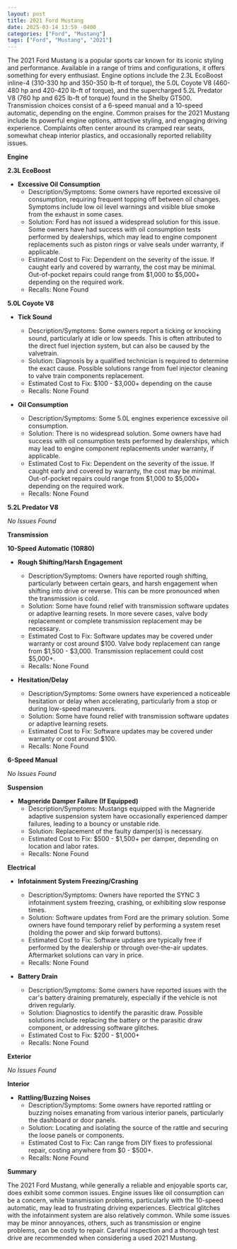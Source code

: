 ```yaml
---
layout: post
title: 2021 Ford Mustang
date: 2025-03-14 13:59 -0400
categories: ["Ford", "Mustang"]
tags: ["Ford", "Mustang", "2021"]
---
```

The 2021 Ford Mustang is a popular sports car known for its iconic styling and performance. Available in a range of trims and configurations, it offers something for every enthusiast. Engine options include the 2.3L EcoBoost inline-4 (310-330 hp and 350-350 lb-ft of torque), the 5.0L Coyote V8 (460-480 hp and 420-420 lb-ft of torque), and the supercharged 5.2L Predator V8 (760 hp and 625 lb-ft of torque) found in the Shelby GT500. Transmission choices consist of a 6-speed manual and a 10-speed automatic, depending on the engine. Common praises for the 2021 Mustang include its powerful engine options, attractive styling, and engaging driving experience. Complaints often center around its cramped rear seats, somewhat cheap interior plastics, and occasionally reported reliability issues.

**Engine**

**2.3L EcoBoost**

*   **Excessive Oil Consumption**
    *   Description/Symptoms: Some owners have reported excessive oil consumption, requiring frequent topping off between oil changes. Symptoms include low oil level warnings and visible blue smoke from the exhaust in some cases.
    *   Solution: Ford has not issued a widespread solution for this issue. Some owners have had success with oil consumption tests performed by dealerships, which may lead to engine component replacements such as piston rings or valve seals under warranty, if applicable.
    *   Estimated Cost to Fix: Dependent on the severity of the issue. If caught early and covered by warranty, the cost may be minimal. Out-of-pocket repairs could range from $1,000 to $5,000+ depending on the required work.
    *   Recalls: None Found

**5.0L Coyote V8**

*   **Tick Sound**
    *   Description/Symptoms: Some owners report a ticking or knocking sound, particularly at idle or low speeds. This is often attributed to the direct fuel injection system, but can also be caused by the valvetrain.
    *   Solution: Diagnosis by a qualified technician is required to determine the exact cause. Possible solutions range from fuel injector cleaning to valve train components replacement.
    *   Estimated Cost to Fix: $100 - $3,000+ depending on the cause
    *   Recalls: None Found

*   **Oil Consumption**
    *   Description/Symptoms: Some 5.0L engines experience excessive oil consumption.
    *   Solution: There is no widespread solution. Some owners have had success with oil consumption tests performed by dealerships, which may lead to engine component replacements under warranty, if applicable.
    *   Estimated Cost to Fix: Dependent on the severity of the issue. If caught early and covered by warranty, the cost may be minimal. Out-of-pocket repairs could range from $1,000 to $5,000+ depending on the required work.
    *   Recalls: None Found

**5.2L Predator V8**

*No Issues Found*

**Transmission**

**10-Speed Automatic (10R80)**

*   **Rough Shifting/Harsh Engagement**
    *   Description/Symptoms: Owners have reported rough shifting, particularly between certain gears, and harsh engagement when shifting into drive or reverse. This can be more pronounced when the transmission is cold.
    *   Solution: Some have found relief with transmission software updates or adaptive learning resets. In more severe cases, valve body replacement or complete transmission replacement may be necessary.
    *   Estimated Cost to Fix: Software updates may be covered under warranty or cost around $100. Valve body replacement can range from $1,500 - $3,000. Transmission replacement could cost $5,000+.
    *   Recalls: None Found

*   **Hesitation/Delay**
    *   Description/Symptoms: Some owners have experienced a noticeable hesitation or delay when accelerating, particularly from a stop or during low-speed maneuvers.
    *   Solution: Some have found relief with transmission software updates or adaptive learning resets.
    *   Estimated Cost to Fix: Software updates may be covered under warranty or cost around $100.
    *   Recalls: None Found

**6-Speed Manual**

*No Issues Found*

**Suspension**

*   **Magneride Damper Failure (If Equipped)**
    *   Description/Symptoms: Mustangs equipped with the Magneride adaptive suspension system have occasionally experienced damper failures, leading to a bouncy or unstable ride.
    *   Solution: Replacement of the faulty damper(s) is necessary.
    *   Estimated Cost to Fix: $500 - $1,500+ per damper, depending on location and labor rates.
    *   Recalls: None Found

**Electrical**

*   **Infotainment System Freezing/Crashing**
    *   Description/Symptoms: Owners have reported the SYNC 3 infotainment system freezing, crashing, or exhibiting slow response times.
    *   Solution: Software updates from Ford are the primary solution. Some owners have found temporary relief by performing a system reset (holding the power and skip forward buttons).
    *   Estimated Cost to Fix: Software updates are typically free if performed by the dealership or through over-the-air updates. Aftermarket solutions can vary in price.
    *   Recalls: None Found

*   **Battery Drain**
    *   Description/Symptoms: Some owners have reported issues with the car's battery draining prematurely, especially if the vehicle is not driven regularly.
    *   Solution: Diagnostics to identify the parasitic draw. Possible solutions include replacing the battery or the parasitic draw component, or addressing software glitches.
    *   Estimated Cost to Fix: $200 - $1,000+
    *   Recalls: None Found

**Exterior**

*No Issues Found*

**Interior**

*   **Rattling/Buzzing Noises**
    *   Description/Symptoms: Some owners have reported rattling or buzzing noises emanating from various interior panels, particularly the dashboard or door panels.
    *   Solution: Locating and isolating the source of the rattle and securing the loose panels or components.
    *   Estimated Cost to Fix: Can range from DIY fixes to professional repair, costing anywhere from $0 - $500+.
    *   Recalls: None Found

**Summary**

The 2021 Ford Mustang, while generally a reliable and enjoyable sports car, does exhibit some common issues. Engine issues like oil consumption can be a concern, while transmission problems, particularly with the 10-speed automatic, may lead to frustrating driving experiences. Electrical glitches with the infotainment system are also relatively common. While some issues may be minor annoyances, others, such as transmission or engine problems, can be costly to repair. Careful inspection and a thorough test drive are recommended when considering a used 2021 Mustang.

